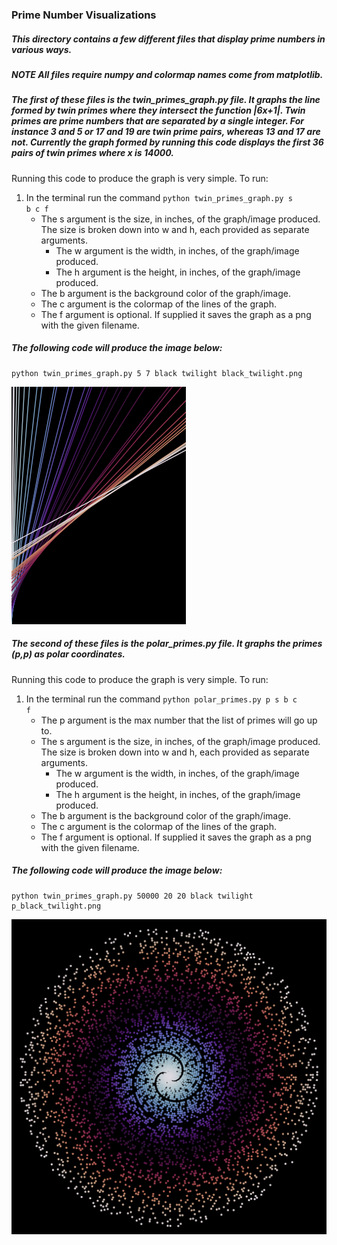 ### Prime Number Visualizations

##### This directory contains a few different files that display prime numbers in various ways.
##### **NOTE** All files require numpy and colormap names come from matplotlib.

##### The first of these files is the twin_primes_graph.py file. It graphs the line formed by twin primes where they intersect the function |6x+1|. Twin primes are prime numbers that are separated by a single integer. For instance 3 and 5 or 17 and 19 are twin prime pairs, whereas 13 and 17 are not. Currently the graph formed by running this code displays the first 36 pairs of twin primes where x is 14000. 

Running this code to produce the graph is very simple. To run:
1) In the terminal run the command <code>python twin_primes_graph.py s b c f</code>
    - The s argument is the size, in inches, of the graph/image produced. The size is broken down into w and h, each provided as separate arguments.
        - The w argument is the width, in inches, of the graph/image produced.
        - The h argument is the height, in inches, of the graph/image produced.
    - The b argument is the background color of the graph/image.
    - The c argument is the colormap of the lines of the graph.
    - The f argument is optional. If supplied it saves the graph as a png with the given filename.

##### The following code will produce the image below:

    python twin_primes_graph.py 5 7 black twilight black_twilight.png

![Twin Primes graph example visualization](./images/black_twilight.png)

##### The second of these files is the polar_primes.py file. It graphs the primes (p,p) as polar coordinates. 

Running this code to produce the graph is very simple. To run:
1) In the terminal run the command <code>python polar_primes.py p s b c f</code>
    - The p argument is the max number that the list of primes will go up to.
    - The s argument is the size, in inches, of the graph/image produced. The size is broken down into w and h, each provided as separate arguments.
        - The w argument is the width, in inches, of the graph/image produced.
        - The h argument is the height, in inches, of the graph/image produced.
    - The b argument is the background color of the graph/image.
    - The c argument is the colormap of the lines of the graph.
    - The f argument is optional. If supplied it saves the graph as a png with the given filename.

##### The following code will produce the image below:

    python twin_primes_graph.py 50000 20 20 black twilight p_black_twilight.png

![Polar Primes example visualization](./images/p_black_twilight.png)